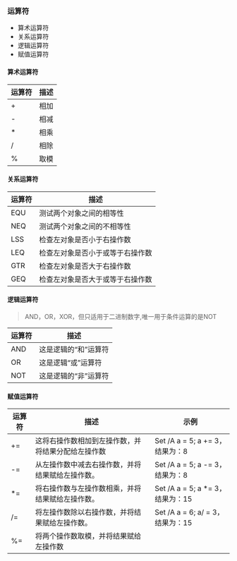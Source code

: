 ### 运算符
- 算术运算符
- 关系运算符
- 逻辑运算符
- 赋值运算符


#### 算术运算符
|运算符|描述|
|---|---|
|+|相加|
|-	|相减|
|*|相乘|
|/	|相除|
|%|取模|

#### 关系运算符
|运算符|描述|
|---|---|
|EQU	|测试两个对象之间的相等性	|
|NEQ	|测试两个对象之间的不相等性|
|LSS	|检查左对象是否小于右操作数|
|LEQ	|检查左对象是否小于或等于右操作数|
|GTR	|检查左对象是否大于右操作数|
|GEQ	|检查左对象是否大于或等于右操作数|

#### 逻辑运算符
> AND，OR，XOR，但只适用于二进制数字,唯一用于条件运算的是NOT

|运算符|描述|
|---|---|
|AND|	这是逻辑的“和”运算符|
|OR|	这是逻辑“或”运算符|
|NOT|	这是逻辑的“非”运算符|

#### 赋值运算符
|运算符|描述|示例|
|---|---|---|
|+=|	这将右操作数相加到左操作数，并将结果分配给左操作数|	Set /A a = 5; a += 3，结果为：8|
|-=	|从左操作数中减去右操作数，并将结果赋给左操作数。|	Set /A a = 5; a -= 3，结果为：8|
|*=	|将右操作数与左操作数相乘，并将结果赋给左操作数。|	Set /A a = 5; a *= 3，结果为：15|
|/=	|将左操作数除以右操作数，并将结果赋给左操作数。	|Set /A a = 6; a/ = 3，结果为：15|
|%=	|将两个操作数取模，并将结果赋给左操作数|